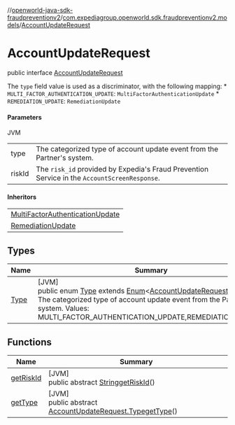 //[openworld-java-sdk-fraudpreventionv2](../../../index.md)/[com.expediagroup.openworld.sdk.fraudpreventionv2.models](../index.md)/[AccountUpdateRequest](index.md)

# AccountUpdateRequest

public interface [AccountUpdateRequest](index.md)

The `type` field value is used as a discriminator, with the following mapping: * `MULTI_FACTOR_AUTHENTICATION_UPDATE`: `MultiFactorAuthenticationUpdate` * `REMEDIATION_UPDATE`: `RemediationUpdate`

#### Parameters

JVM

| | |
|---|---|
| type | The categorized type of account update event from the Partner's system. |
| riskId | The `risk_id` provided by Expedia's Fraud Prevention Service in the `AccountScreenResponse`. |

#### Inheritors

| |
|---|
| [MultiFactorAuthenticationUpdate](../-multi-factor-authentication-update/index.md) |
| [RemediationUpdate](../-remediation-update/index.md) |

## Types

| Name | Summary |
|---|---|
| [Type](-type/index.md) | [JVM]<br>public enum [Type](-type/index.md) extends [Enum](https://docs.oracle.com/javase/8/docs/api/java/lang/Enum.html)&lt;[AccountUpdateRequest.Type](-type/index.md)&gt;<br>The categorized type of account update event from the Partner's system. Values: MULTI_FACTOR_AUTHENTICATION_UPDATE,REMEDIATION_UPDATE |

## Functions

| Name | Summary |
|---|---|
| [getRiskId](get-risk-id.md) | [JVM]<br>public abstract [String](https://docs.oracle.com/javase/8/docs/api/java/lang/String.html)[getRiskId](get-risk-id.md)() |
| [getType](get-type.md) | [JVM]<br>public abstract [AccountUpdateRequest.Type](-type/index.md)[getType](get-type.md)() |
